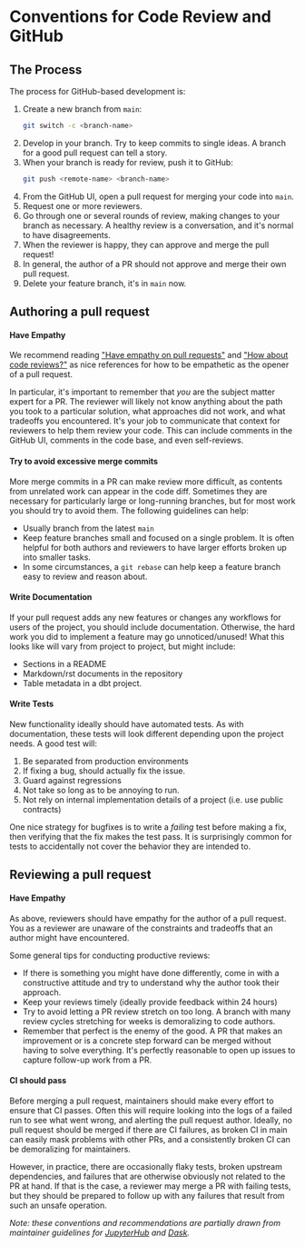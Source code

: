 # Conventions for Code Review and GitHub

## The Process

The process for GitHub-based development is:

1. Create a new branch from `main`:
    ```bash
    git switch -c <branch-name>
    ```
1. Develop in your branch. Try to keep commits to single ideas. A branch for a good pull request can tell a story.
1. When your branch is ready for review, push it to GitHub:
    ```bash
    git push <remote-name> <branch-name>
    ```
1. From the GitHub UI, open a pull request for merging your code into `main`.
1. Request one or more reviewers.
1. Go through one or several rounds of review, making changes to your branch as necessary. A healthy review is a conversation, and it's normal to have disagreements.
1. When the reviewer is happy, they can approve and merge the pull request!
1. In general, the author of a PR should not approve and merge their own pull request.
1. Delete your feature branch, it's in `main` now.

## Authoring a pull request

#### Have Empathy

We recommend reading ["Have empathy on pull requests"](https://slack.engineering/on-empathy-pull-requests/)
and ["How about code reviews?"](https://slack.engineering/how-about-code-reviews/)
as nice references for how to be empathetic as the opener of a pull request.

In particular, it's important to remember that *you* are the subject matter expert for a PR.
The reviewer will likely not know anything about the path you took to a particular solution,
what approaches did not work, and what tradeoffs you encountered.
It's your job to communicate that context for reviewers to help them review your code.
This can include comments in the GitHub UI, comments in the code base, and even self-reviews.

#### Try to avoid excessive merge commits

More merge commits in a PR can make review more difficult,
as contents from unrelated work can appear in the code diff.
Sometimes they are necessary for particularly large or long-running branches,
but for most work you should try to avoid them.
The following guidelines can help:

* Usually branch from the latest `main`
* Keep feature branches small and focused on a single problem. It is often helpful for both authors and reviewers to have larger efforts broken up into smaller tasks.
* In some circumstances, a `git rebase` can help keep a feature branch easy to review and reason about.

#### Write Documentation

If your pull request adds any new features or changes any workflows for users
of the project, you should include documentation.
Otherwise, the hard work you did to implement a feature may go unnoticed/unused!
What this looks like will vary from project to project, but might include:

* Sections in a README
* Markdown/rst documents in the repository
* Table metadata in a dbt project.

#### Write Tests

New functionality ideally should have automated tests.
As with documentation, these tests will look different depending upon the project needs.
A good test will:

1. Be separated from production environments
1. If fixing a bug, should actually fix the issue.
1. Guard against regressions
1. Not take so long as to be annoying to run.
1. Not rely on internal implementation details of a project (i.e. use public contracts)

One nice strategy for bugfixes is to write a *failing* test before making a fix,
then verifying that the fix makes the test pass.
It is surprisingly common for tests to accidentally not cover the behavior they are intended to.

## Reviewing a pull request

#### Have Empathy

As above, reviewers should have empathy for the author of a pull request.
You as a reviewer are unaware of the constraints and tradeoffs that an author might have encountered.

Some general tips for conducting productive reviews:

* If there is something you might have done differently, come in with a constructive attitude and try to understand why the author took their approach.
* Keep your reviews timely (ideally provide feedback within 24 hours)
* Try to avoid letting a PR review stretch on too long. A branch with many review cycles stretching for weeks is demoralizing to code authors.
* Remember that perfect is the enemy of the good. A PR that makes an improvement or is a concrete step forward can be merged without having to solve everything. It's perfectly reasonable to open up issues to capture follow-up work from a PR.

#### CI should pass

Before merging a pull request, maintainers should make every effort to ensure that CI passes.
Often this will require looking into the logs of a failed run to see what went wrong,
and alerting the pull request author.
Ideally, no pull request should be merged if there are CI failures,
as broken CI in main can easily mask problems with other PRs,
and a consistently broken CI can be demoralizing for maintainers.

However, in practice, there are occasionally flaky tests,
broken upstream dependencies, and failures that are otherwise obviously not related to the PR at hand.
If that is the case, a reviewer may merge a PR with failing tests,
but they should be prepared to follow up with any failures that result from such an unsafe operation.


*Note: these conventions and recommendations are partially drawn from maintainer guidelines for
[JupyterHub](https://tljh.jupyter.org/en/latest/contributing/code-review.html) and
[Dask](https://docs.dask.org/en/stable/maintainers.html).*


